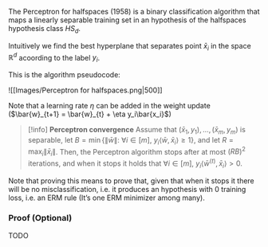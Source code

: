 
The Perceptron for halfspaces (1958) is a binary classification algorithm that maps a linearly separable training set in an hypothesis of the halfspaces hypothesis class $HS_d$.

Intuitively we find the best hyperplane that separates point $\bar{x}_i$ in the space $\mathbb{R}^d$ acoording to the label $y_i$.

This is the algorithm pseudocode:

![[Images/Perceptron for halfspaces.png|500]]

Note that a learning rate $\eta$ can be added in the weight update ($\bar{w}_{t+1} = \bar{w}_{t} + \eta y_i\bar{x_i}$)

> [!info] **Perceptron convergence**
> Assume that $(\bar{x}_1,y_1),\ldots,(\bar{x}_m,y_m)$ is separable, let
> $B=\min\{\|\bar{w}\|:\ \forall i\in[m],\ y_i\langle \bar{w},\bar{x}_i\rangle \ge 1\}$,
> and let $R=\max_i \|\bar{x}_i\|$. Then, the Perceptron algorithm stops after at most $(RB)^2$ iterations, and when it stops it holds that $\forall i\in[m],\ y_i\langle \bar{w}^{(t)},\bar{x}_i\rangle>0$.

Note that proving this means to prove that, given that when it stops it there will be no misclassification, i.e. it produces an hypothesis with 0 training loss, i.e. an ERM rule (It’s one ERM minimizer among many).
### Proof (Optional)
TODO